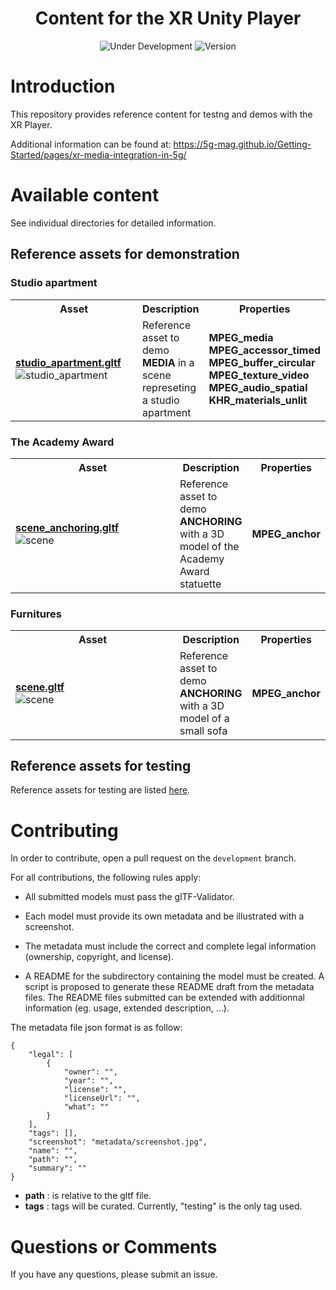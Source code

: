 <h1 align="center">Content for the XR Unity Player</h1>
<p align="center">
  <img src="https://img.shields.io/badge/Status-Under_Development-yellow" alt="Under Development">
  <img src="https://img.shields.io/github/v/tag/5G-MAG/rt-xr-content?label=version" alt="Version">
</p>

# Introduction
This repository provides reference content for testng and demos with the XR Player.

Additional information can be found at: https://5g-mag.github.io/Getting-Started/pages/xr-media-integration-in-5g/

# Available content

See individual directories for detailed information.

## Reference assets for demonstration

### Studio apartment

<table>
<tr>
<th>Asset</th>
<th>Description</th>
<th>Properties</th>
</tr>

<tr>
<td width="400px">
<a href="studio_apartment"><b>studio_apartment.gltf</a></b><br>
<img src="studio_apartment/metadata/studio_apartment.png"  alt="studio_apartment"/>
</td>
<td>
Reference asset to demo <b>MEDIA</b> in a scene represeting a studio apartment<br>
</td>
<td>
<b>MPEG_media</b><br>
<b>MPEG_accessor_timed</b><br>
<b>MPEG_buffer_circular</b><br>
<b>MPEG_texture_video</b><br>
<b>MPEG_audio_spatial</b><br>
<b>KHR_materials_unlit</b><br>
<tr>
  
</table>

### The Academy Award

<table>
<tr>
<th>Asset</th>
<th>Description</th>
<th>Properties</th>
</tr>

<tr>
<td width="400px">
<a href="awards"><b>scene_anchoring.gltf</a></b><br>
<img src="awards/metadata/scene.jpg"  alt="scene"/>
</td>
<td>
Reference asset to demo <b>ANCHORING</b> with a 3D model of the Academy Award statuette<br>
</td>
<td>
<b>MPEG_anchor</b><br>
<tr>
  
</table>

### Furnitures

<table>
<tr>
<th>Asset</th>
<th>Description</th>
<th>Properties</th>
</tr>

<tr>
<td width="400px">
<a href="furnitures"><b>scene.gltf</a></b><br>
<img src="furnitures/metadata/scene.png"  alt="scene"/>
</td>
<td>
Reference asset to demo <b>ANCHORING</b> with a 3D model of a small sofa<br>
</td>
<td>
<b>MPEG_anchor</b><br>
<tr>
  
</table>

## Reference assets for testing

Reference assets for testing are listed [here](/test_content.md).

# Contributing 

In order to contribute, open a pull request on the `development` branch.

For all contributions, the following rules apply:

- All submitted models must pass the glTF-Validator.

- Each model must provide its own metadata and be illustrated with a screenshot. 

- The metadata must include the correct and complete legal information (ownership, copyright, and license).

- A README for the subdirectory containing the model must be created. A script is proposed to generate these README draft from the metadata files. The README files submitted can be extended with additionnal information (eg. usage, extended description, ...).

The metadata file json format is as follow:
```
{
    "legal": [
        {
            "owner": "",
            "year": "",
            "license": "",
            "licenseUrl": "",
            "what": ""
        }
    ],
    "tags": [],
    "screenshot": "metadata/screenshot.jpg",
    "name": "",
    "path": "",
    "summary": ""
}
```

- **path** : is relative to the gltf file.
- **tags** : tags will be curated. Currently, "testing" is the only tag used. 

# Questions or Comments

If you have any questions, please submit an issue.
